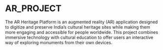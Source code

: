 # AR_PROJECT
The AR Heritage Platform is an augmented reality (AR) application designed to digitize and preserve India’s cultural heritage sites while making them more engaging and accessible for people worldwide. This project combines immersive technology with cultural education to offer users an interactive way of exploring monuments from their own devices.
